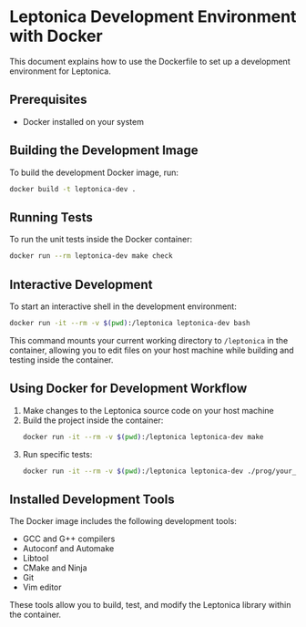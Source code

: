 # Leptonica Development Environment with Docker

This document explains how to use the Dockerfile to set up a development environment for Leptonica.

## Prerequisites

- Docker installed on your system

## Building the Development Image

To build the development Docker image, run:

```bash
docker build -t leptonica-dev .
```

## Running Tests

To run the unit tests inside the Docker container:

```bash
docker run --rm leptonica-dev make check
```

## Interactive Development

To start an interactive shell in the development environment:

```bash
docker run -it --rm -v $(pwd):/leptonica leptonica-dev bash
```

This command mounts your current working directory to `/leptonica` in the container, allowing you to edit files on your host machine while building and testing inside the container.

## Using Docker for Development Workflow

1. Make changes to the Leptonica source code on your host machine
2. Build the project inside the container:
   ```bash
   docker run -it --rm -v $(pwd):/leptonica leptonica-dev make
   ```
3. Run specific tests:
   ```bash
   docker run -it --rm -v $(pwd):/leptonica leptonica-dev ./prog/your_test_program
   ```

## Installed Development Tools

The Docker image includes the following development tools:
- GCC and G++ compilers
- Autoconf and Automake
- Libtool
- CMake and Ninja
- Git
- Vim editor

These tools allow you to build, test, and modify the Leptonica library within the container.